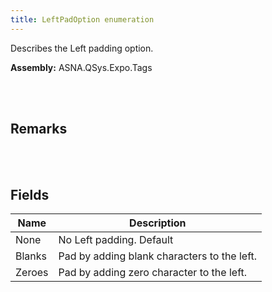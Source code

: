 ```yaml
---
title: LeftPadOption enumeration
---
```


Describes the Left padding option.

**Assembly:** ASNA.QSys.Expo.Tags

<br>
<br>

## Remarks

<br>
<br>

## Fields

| Name | Description
| --- | --- 
| None | No Left padding. Default
| Blanks | Pad by adding blank characters to the left.
| Zeroes | Pad by adding zero character to the left.

<br>
<br>

